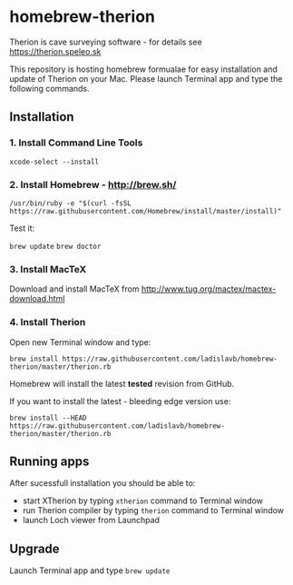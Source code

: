 # homebrew-therion

Therion is cave surveying software - for details see https://therion.speleo.sk

This repository is hosting homebrew formualae for easy installation and update of Therion on your Mac. Please launch Terminal app and type the following commands.

## Installation

### 1. Install Command Line Tools

`xcode-select --install`

### 2. Install Homebrew - http://brew.sh/

`/usr/bin/ruby -e "$(curl -fsSL https://raw.githubusercontent.com/Homebrew/install/master/install)"`

Test it:

`brew update`
`brew doctor`

### 3. Install MacTeX

Download and install MacTeX from http://www.tug.org/mactex/mactex-download.html

### 4. Install Therion

Open new Terminal window and type:

`brew install https://raw.githubusercontent.com/ladislavb/homebrew-therion/master/therion.rb`

Homebrew will install the latest **tested** revision from GitHub.

If you want to install the latest - bleeding edge version use:

`brew install --HEAD https://raw.githubusercontent.com/ladislavb/homebrew-therion/master/therion.rb`

## Running apps

After sucessfull installation you should be able to:

- start XTherion by typing `xtherion` command to Terminal window
- run Therion compiler by typing `therion` command to Terminal window
- launch Loch viewer from Launchpad


## Upgrade

Launch Terminal app and type `brew update`